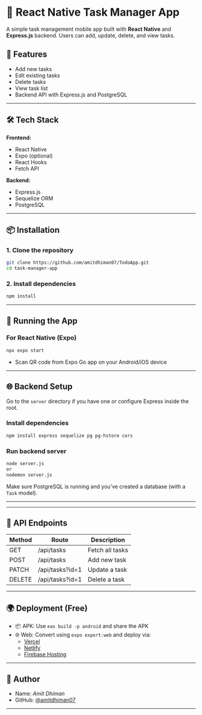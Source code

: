 
# 📱 React Native Task Manager App

A simple task management mobile app built with **React Native** and **Express.js** backend. Users can add, update, delete, and view tasks.

## 🚀 Features

- Add new tasks
- Edit existing tasks
- Delete tasks
- View task list
- Backend API with Express.js and PostgreSQL

---

## 🛠️ Tech Stack

**Frontend:**
- React Native
- Expo (optional)
- React Hooks
- Fetch API

**Backend:**
- Express.js
- Sequelize ORM
- PostgreSQL

---

## 📦 Installation

### 1. Clone the repository

```bash
git clone https://github.com/amitdhiman07/TodoApp.git
cd task-manager-app
```

### 2. Install dependencies

```bash
npm install
```

---

## 📲 Running the App

### For React Native (Expo)

```bash
npx expo start
```

- Scan QR code from Expo Go app on your Android/iOS device

---

## 🌐 Backend Setup

Go to the `server` directory if you have one or configure Express inside the root.

### Install dependencies

```bash
npm install express sequelize pg pg-hstore cors
```

### Run backend server

```bash
node server.js 
or
nodemon server.js
```

Make sure PostgreSQL is running and you’ve created a database (with a `Task` model).

---


---

## 🔗 API Endpoints

| Method | Route              | Description        |
|--------|--------------------|--------------------|
| GET    | /api/tasks         | Fetch all tasks    |
| POST   | /api/tasks         | Add new task       |
| PATCH  | /api/tasks?id=1    | Update a task      |
| DELETE | /api/tasks?id=1    | Delete a task      |

---

## 🌍 Deployment (Free)

- 📦 APK: Use `eas build -p android` and share the APK
- 🌐 Web: Convert using `expo export:web` and deploy via:
  - [Vercel](https://vercel.com)
  - [Netlify](https://netlify.com)
  - [Firebase Hosting](https://firebase.google.com/products/hosting)

---

## 📌 Author

- Name: *Amit Dhiman*
- GitHub: [@amitdhiman07](https://github.com/amitdhiman07)

---


